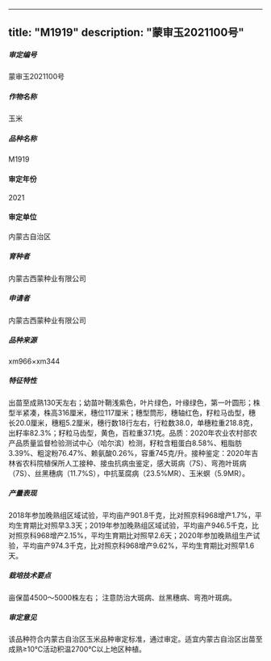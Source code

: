 
---
title: "M1919"
description: "蒙审玉2021100号"
---
##### 审定编号 
蒙审玉2021100号

##### 作物名称
玉米

##### 品种名称
M1919

#### 审定年份
2021	

#### 审定单位
内蒙古自治区

##### 育种者
内蒙古西蒙种业有限公司

##### 申请者
内蒙古西蒙种业有限公司

##### 品种来源
xm966×xm344

##### 特征特性
出苗至成熟130天左右；幼苗叶鞘浅紫色，叶片绿色，叶缘绿色，第一叶圆形；株型半紧凑，株高316厘米，穗位117厘米；穗型筒形，穗轴红色，籽粒马齿型，穗长20.0厘米，穗粗5.2厘米，穗行数18行左右，行粒数38.0，单穗粒重218.8克，出籽率82.3%；籽粒马齿型，黄色，百粒重37.1克。品质：2020年农业农村部农产品质量监督检验测试中心（哈尔滨）检测，籽粒含粗蛋白8.58%、粗脂肪3.39%、粗淀粉76.47%、赖氨酸0.26%，容重745克/升。接种鉴定：2020年吉林省农科院植保所人工接种、接虫抗病虫鉴定，感大斑病（7S）、弯孢叶斑病（7S）、丝黑穗病（11.7%S），中抗茎腐病（23.5%MR）、玉米螟（5.9MR）。

##### 产量表现
2018年参加晚熟组区域试验，平均亩产901.8千克，比对照京科968增产1.7%，平均生育期比对照早3.3天；2019年参加晚熟组区域试验，平均亩产946.5千克，比对照京科968增产2.15%，平均生育期比对照早2.6天；2020年参加晚熟组生产试验，平均亩产974.3千克，比对照京科968增产9.62%，平均生育期比对照早1.6天。

##### 栽培技术要点
亩保苗4500～5000株左右； 注意防治大斑病、丝黑穗病、弯孢叶斑病。

##### 审定意见
该品种符合内蒙古自治区玉米品种审定标准，通过审定。适宜内蒙古自治区出苗至成熟≥10℃活动积温2700℃以上地区种植。


